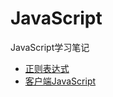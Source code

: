 # JavaScript
JavaScript学习笔记

- [正则表达式](https://github.com/xswei/JavaScript/tree/master/RegExp)
- [客户端JavaScript](https://github.com/xswei/JavaScript/tree/master/Client_JavaScript)
